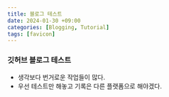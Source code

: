 ```yaml
---
title: 블로그 테스트
date: 2024-01-30 +09:00
categories: [Blogging, Tutorial]
tags: [favicon]
---
```

### 깃허브 블로그 테스트

- 생각보다 번거로운 작업들이 많다.
- 우선 테스트만 해놓고 기록은 다른 플랫폼으로 해야겠다. 
